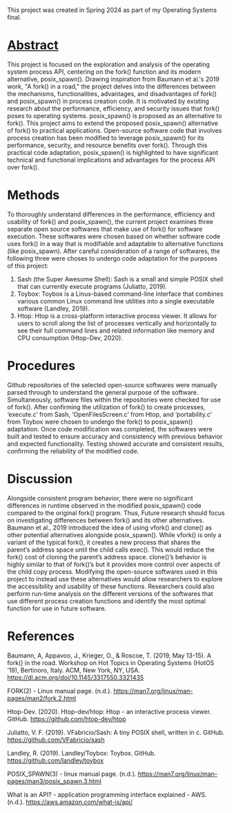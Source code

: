 This project was created in Spring 2024 as part of my Operating Systems final.

<h1> <u> Abstract </u> </h1>

  This project is focused on the exploration and analysis of the operating system process API,
centering on the fork() function and its modern alternative, posix_spawn(). Drawing inspiration
from Baumann et al.'s 2019 work, "A fork() in a road," the project delves into the differences
between the mechanisms, functionalities, advantages, and disadvantages of fork() and
posix_spawn() in process creation code. It is motivated by existing research about the
performance, efficiency, and security issues that fork() poses to operating systems.
posix_spawn() is proposed as an alternative to fork(). This project aims to extend the proposed
posix_spawn() alternative of fork() to practical applications. Open-source software code that
involves process creation has been modified to leverage posix_spawn() for its performance,
security, and resource benefits over fork(). Through this practical code adaptation, posix_spawn()
is highlighted to have significant technical and functional implications and advantages for the
process API over fork().

<h1> Methods </h1>

To thoroughly understand differences in the performance, efficiency and usability of
fork() and posix_spawn(), the current project examines three separate open source softwares that
make use of fork() for software execution. These softwares were chosen based on whether
software code uses fork() in a way that is modifiable and adaptable to alternative functions (like
posix_spawn). After careful consideration of a range of softwares, the following three were
choses to undergo code adaptation for the purposes of this project:
1. Sash (the Super Awesome Shell): Sash is a small and simple POSIX shell that can
currently execute programs (Juliatto, 2019).
2. Toybox: Toybox is a Linux-based command-line interface that combines various
common Linux command line utilities into a single executable software (Landley, 2019).
3. Htop: Htop is a cross-platform interactive process viewer. It allows for users to scroll
along the list of processes vertically and horizontally to see their full command lines and
related information like memory and CPU consumption (Htop-Dev, 2020).

<h1> Procedures</h1>

Github repositories of the selected open-source softwares were manually parsed through
to understand the general purpose of the software. Simultaneously, software files within the
repositories were checked for use of fork(). After confirming the utilization of fork() to create
processes, ‘execute.c’ from Sash, ‘OpenFilesScreen.c’ from Htop, and ‘portability.c’ from
Toybox were chosen to undergo the fork() to posix_spawn() adaptation. Once code modification was completed, the
softwares were built and tested to ensure accuracy and consistency with previous behavior and
expected functionality. Testing showed accurate and consistent results, confirming the reliability
of the modified code.

<h1> Discussion </h1>
Alongside consistent program behavior, there were no significant differences in runtime
observed in the modified posix_spawn() code compared to the original fork() program. Thus, 
Future research should focus on investigating differences between fork() and its other alternatives.
Baumann et al., 2019 introduced the idea of using vfork() and clone() as other potential
alternatives alongside posix_spawn(). While vfork() is only a variant of the typical fork(), it
creates a new process that shares the parent’s address space until the child calls exec(). This
would reduce the fork() cost of cloning the parent’s address space. clone()’s behavior is highly
similar to that of fork()’s but it provides more control over aspects of the child copy process.
Modifying the open-source softwares used in this project to instead use these alternatives would
allow researchers to explore the accessibility and usability of these functions. Researchers could
also perform run-time analysis on the different versions of the softwares that use different
process creation functions and identify the most optimal function for use in future software.

<h1> References </h1>

Baumann, A, Appavoo, J., Krieger, O., & Roscoe, T. (2019, May 13-15). A fork() in the road.
Workshop on Hot Topics in Operating Systems (HotOS ’19), Bertinoro, Italy. ACM, New
York, NY, USA. https://dl.acm.org/doi/10.1145/3317550.3321435

FORK(2) - Linux manual page. (n.d.). https://man7.org/linux/man-pages/man2/fork.2.html

Htop-Dev. (2020). Htop-dev/htop: Htop - an interactive process viewer. GitHub.
https://github.com/htop-dev/htop

Juliatto, V. F. (2019). VFabricio/Sash: A tiny POSIX shell, written in c. GitHub.
https://github.com/VFabricio/sash

Landley, R. (2019). Landley/Toybox: Toybox. GitHub. https://github.com/landley/toybox

POSIX_SPAWN(3) - linux manual page. (n.d.).
https://man7.org/linux/man-pages/man3/posix_spawn.3.html

What is an API? - application programming interface explained - AWS. (n.d.).
https://aws.amazon.com/what-is/api/
